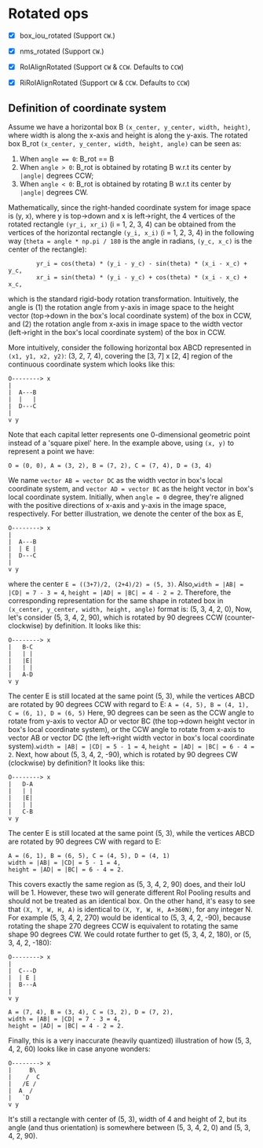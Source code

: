# Rotated ops

- [x] box_iou_rotated (Support `CW`.)
- [x] nms_rotated (Support `CW`.)
- [x] RoIAlignRotated (Support `CW` & `CCW`. Defaults to `CCW`)
- [x] RiRoIAlignRotated (Support `CW` & `CCW`. Defaults to `CCW`)


## Definition of coordinate system
Assume we have a horizontal box B `(x_center, y_center, width, height)`,
where width is along the x-axis and height is along the y-axis.
The rotated box B_rot `(x_center, y_center, width, height, angle)` can be seen
as:

1. When `angle == 0`: B_rot == B
2. When `angle > 0`: B_rot is obtained by rotating B w.r.t its center
by `|angle|` degrees CCW;
3. When `angle < 0`: B_rot is obtained by rotating B w.r.t its center
by `|angle|` degrees CW.


Mathematically, since the right-handed coordinate system for image space
is (y, x), where y is top->down and x is left->right, the 4 vertices of the
rotated rectangle `(yr_i, xr_i)` (i = 1, 2, 3, 4) can be obtained from
the vertices of the horizontal rectangle `(y_i, x_i)` (i = 1, 2, 3, 4)
in the following way (`theta = angle * np.pi / 180` is the angle in radians,
`(y_c, x_c)` is the center of the rectangle):
```
        yr_i = cos(theta) * (y_i - y_c) - sin(theta) * (x_i - x_c) + y_c,
        xr_i = sin(theta) * (y_i - y_c) + cos(theta) * (x_i - x_c) + x_c,
```
which is the standard rigid-body rotation transformation. Intuitively, the
angle is (1) the rotation angle from y-axis in image space
to the height vector (top->down in the box's local coordinate system)
of the box in CCW, and (2) the rotation angle from x-axis in image space
to the width vector (left->right in the box's local coordinate system)
of the box in CCW.

More intuitively, consider the following horizontal box ABCD represented
in `(x1, y1, x2, y2)`: (3, 2, 7, 4), covering the [3, 7] x [2, 4] region of the
continuous coordinate system which looks like this:
```
O--------> x
|
|  A---B
|  |   |
|  D---C
|
v y
```

Note that each capital letter represents one 0-dimensional geometric point
instead of a 'square pixel' here.
In the example above, using `(x, y)` to represent a point we have:
```
O = (0, 0), A = (3, 2), B = (7, 2), C = (7, 4), D = (3, 4)
```
We name `vector AB = vector DC` as the width vector in box's local coordinate system, and
`vector AD = vector BC` as the height vector in box's local coordinate system. Initially,
when `angle = 0` degree, they're aligned with the positive directions of x-axis and y-axis
in the image space, respectively.
For better illustration, we denote the center of the box as E,
```
O--------> x
|
|  A---B
|  | E |
|  D---C
|
v y
```
where the center `E = ((3+7)/2, (2+4)/2) = (5, 3)`. Also,`width = |AB| = |CD| = 7 - 3 = 4`,
`height = |AD| = |BC| = 4 - 2 = 2`.
Therefore, the corresponding representation for the same shape in rotated box in
`(x_center, y_center, width, height, angle)` format is: (5, 3, 4, 2, 0),
Now, let's consider (5, 3, 4, 2, 90), which is rotated by 90 degrees
CCW (counter-clockwise) by definition. It looks like this:
```
O--------> x
|   B-C
|   | |
|   |E|
|   | |
|   A-D
v y
```
The center E is still located at the same point (5, 3), while the vertices
ABCD are rotated by 90 degrees CCW with regard to E:
`A = (4, 5), B = (4, 1), C = (6, 1), D = (6, 5)`
Here, 90 degrees can be seen as the CCW angle to rotate from y-axis to
vector AD or vector BC (the top->down height vector in box's local coordinate system),
or the CCW angle to rotate from x-axis to vector AB or vector DC (the left->right
width vector in box's local coordinate system).`width = |AB| = |CD| = 5 - 1 = 4`,
`height = |AD| = |BC| = 6 - 4 = 2`.
Next, how about (5, 3, 4, 2, -90), which is rotated by 90 degrees CW (clockwise)
by definition? It looks like this:
```
O--------> x
|   D-A
|   | |
|   |E|
|   | |
|   C-B
v y
```
The center E is still located at the same point (5, 3), while the vertices
ABCD are rotated by 90 degrees CW with regard to E:
```
A = (6, 1), B = (6, 5), C = (4, 5), D = (4, 1)
width = |AB| = |CD| = 5 - 1 = 4,
height = |AD| = |BC| = 6 - 4 = 2.
```
This covers exactly the same region as (5, 3, 4, 2, 90) does, and their IoU
will be 1. However, these two will generate different RoI Pooling results and
should not be treated as an identical box.
On the other hand, it's easy to see that `(X, Y, W, H, A)` is identical to
`(X, Y, W, H, A+360N)`, for any integer N. For example (5, 3, 4, 2, 270) would be
identical to (5, 3, 4, 2, -90), because rotating the shape 270 degrees CCW is
equivalent to rotating the same shape 90 degrees CW.
We could rotate further to get (5, 3, 4, 2, 180), or (5, 3, 4, 2, -180):
```
O--------> x
|
|  C---D
|  | E |
|  B---A
|
v y
```
```
A = (7, 4), B = (3, 4), C = (3, 2), D = (7, 2),
width = |AB| = |CD| = 7 - 3 = 4,
height = |AD| = |BC| = 4 - 2 = 2.
```
Finally, this is a very inaccurate (heavily quantized) illustration of
how (5, 3, 4, 2, 60) looks like in case anyone wonders:
```
O--------> x
|     B\
|    /  C
|   /E /
|  A  /
|   `D
v y
```
It's still a rectangle with center of (5, 3), width of 4 and height of 2,
but its angle (and thus orientation) is somewhere between
(5, 3, 4, 2, 0) and (5, 3, 4, 2, 90).
